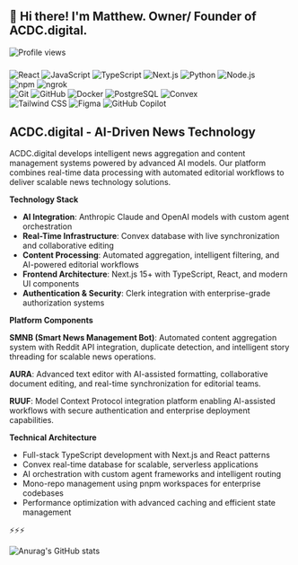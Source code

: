 ## 💾 Hi there! I'm Matthew. Owner/ Founder of ACDC.digital.

![Profile views](https://komarev.com/ghpvc/?username=acdc-digital&color=blue&style=flat-square&label=Profile+views)

#####

#####

![React](https://img.shields.io/badge/-React-61DAFB?style=flat-square&logo=react&logoColor=black)
![JavaScript](https://img.shields.io/badge/-JavaScript-F7DF1E?style=flat-square&logo=javascript&logoColor=black)
![TypeScript](https://img.shields.io/badge/-TypeScript-3178C6?style=flat-square&logo=typescript&logoColor=white)
![Next.js](https://img.shields.io/badge/-Next.js-000000?style=flat-square&logo=next.js&logoColor=white)
![Python](https://img.shields.io/badge/-Python-3776AB?style=flat-square&logo=python&logoColor=white)
![Node.js](https://img.shields.io/badge/-Node.js-339933?style=flat-square&logo=node.js&logoColor=white)  
![npm](https://img.shields.io/badge/-npm-CB3837?style=flat-square&logo=npm&logoColor=white)
![ngrok](https://img.shields.io/badge/-ngrok-14A99B?style=flat-square&logo=ngrok&logoColor=white)  
![Git](https://img.shields.io/badge/-Git-F05032?style=flat-square&logo=git&logoColor=white)
![GitHub](https://img.shields.io/badge/-GitHub-181717?style=flat-square&logo=github&logoColor=white)
![Docker](https://img.shields.io/badge/-Docker-2496ED?style=flat-square&logo=docker&logoColor=white)
![PostgreSQL](https://img.shields.io/badge/-PostgreSQL-336791?style=flat-square&logo=postgresql&logoColor=white)
![Convex](https://img.shields.io/badge/-Convex_DB-F24E1E?style=flat-square&logo=database&logoColor=white)  
![Tailwind CSS](https://img.shields.io/badge/-Tailwind%20CSS-38B2AC?style=flat-square&logo=tailwind-css&logoColor=white)
![Figma](https://img.shields.io/badge/-Figma-F24E1E?style=flat-square&logo=figma&logoColor=white)
![GitHub Copilot](https://img.shields.io/badge/-GitHub%20Copilot-000000?style=flat-square&logo=github-copilot&logoColor=white)

##



## ACDC.digital - AI-Driven News Technology

ACDC.digital develops intelligent news aggregation and content management systems powered by advanced AI models. Our platform combines real-time data processing with automated editorial workflows to deliver scalable news technology solutions.

**Technology Stack**

- **AI Integration**: Anthropic Claude and OpenAI models with custom agent orchestration
- **Real-Time Infrastructure**: Convex database with live synchronization and collaborative editing
- **Content Processing**: Automated aggregation, intelligent filtering, and AI-powered editorial workflows
- **Frontend Architecture**: Next.js 15+ with TypeScript, React, and modern UI components
- **Authentication & Security**: Clerk integration with enterprise-grade authorization systems

**Platform Components**

**SMNB (Smart News Management Bot)**: Automated content aggregation system with Reddit API integration, duplicate detection, and intelligent story threading for scalable news operations.

**AURA**: Advanced text editor with AI-assisted formatting, collaborative document editing, and real-time synchronization for editorial teams.

**RUUF**: Model Context Protocol integration platform enabling AI-assisted workflows with secure authentication and enterprise deployment capabilities.

**Technical Architecture**

- Full-stack TypeScript development with Next.js and React patterns
- Convex real-time database for scalable, serverless applications
- AI orchestration with custom agent frameworks and intelligent routing
- Mono-repo management using pnpm workspaces for enterprise codebases
- Performance optimization with advanced caching and efficient state management

⚡⚡⚡

![Anurag's GitHub stats](https://github-readme-stats.vercel.app/api?username=acdc-digital&show_icons=true)
